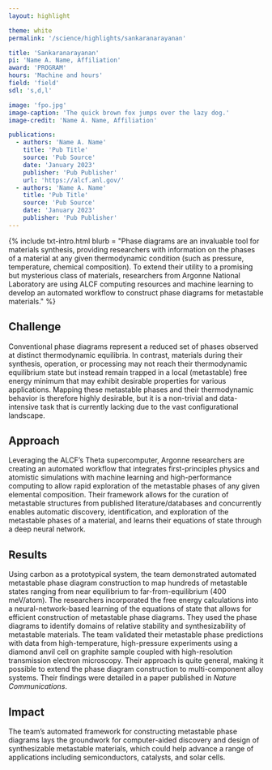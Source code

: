 ```yaml
---
layout: highlight

theme: white
permalink: '/science/highlights/sankaranarayanan'

title: 'Sankaranarayanan'
pi: 'Name A. Name, Affiliation'
award: 'PROGRAM'
hours: 'Machine and hours'
field: 'field'
sdl: 's,d,l'

image: 'fpo.jpg' 
image-caption: 'The quick brown fox jumps over the lazy dog.'
image-credit: 'Name A. Name, Affiliation'

publications:
  - authors: 'Name A. Name'
    title: 'Pub Title'
    source: 'Pub Source'
    date: 'January 2023'
    publisher: 'Pub Publisher'
    url: 'https://alcf.anl.gov/'
  - authors: 'Name A. Name'
    title: 'Pub Title'
    source: 'Pub Source'
    date: 'January 2023'
    publisher: 'Pub Publisher'
---
```




{% include txt-intro.html 
    blurb = "Phase diagrams are an invaluable tool for materials synthesis, providing researchers with information on the phases of a material at any given thermodynamic condition (such as pressure, temperature, chemical composition). To extend their utility to a promising but mysterious class of materials, researchers from Argonne National Laboratory are using ALCF computing resources and machine learning to develop an automated workflow to construct phase diagrams for metastable materials."
%}



## Challenge

Conventional phase diagrams represent a reduced set of phases observed at distinct thermodynamic equilibria. In contrast, materials during their synthesis, operation, or processing may not reach their thermodynamic equilibrium state but instead remain trapped in a local (metastable) free energy minimum that may exhibit desirable properties for various applications. Mapping these metastable phases and their thermodynamic behavior is therefore highly desirable, but it is a non-trivial and data-intensive task that is currently lacking due to the vast configurational landscape.



## Approach

Leveraging the ALCF’s Theta supercomputer, Argonne researchers are creating an automated workflow that integrates first-principles physics and atomistic simulations with machine learning and high-performance computing to allow rapid exploration of the metastable phases of any given elemental composition. Their framework allows for the curation of metastable structures from published literature/databases and concurrently enables automatic discovery, identification, and exploration of the metastable phases of a material, and learns their equations of state through a deep neural network. 



## Results

Using carbon as a prototypical system, the team demonstrated automated metastable phase diagram construction to map hundreds of metastable states ranging from near equilibrium to far-from-equilibrium (400 meV/atom). The researchers incorporated the free energy calculations into a neural-network-based learning of the equations of state that allows for efficient construction of metastable phase diagrams. They used the phase diagrams to identify domains of relative stability and synthesizability of metastable materials. The team validated their metastable phase predictions with data from high-temperature, high-pressure experiments using a diamond anvil cell on graphite sample coupled with high-resolution transmission electron microscopy. Their approach is quite general, making it possible to extend the phase diagram construction to multi-component alloy systems. Their findings were detailed in a paper published in *Nature Communications*.



## Impact

The team’s automated framework for constructing metastable phase diagrams lays the groundwork for computer-aided discovery and design of synthesizable metastable materials, which could help advance a range of applications including semiconductors, catalysts, and solar cells. 
